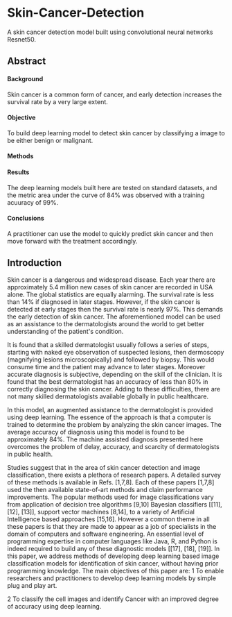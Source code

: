# Skin-Cancer-Detection
A skin cancer detection model built using convolutional neural networks Resnet50. 

## Abstract
#### Background
Skin cancer is a common form of cancer, and early detection increases the survival rate by a very large extent.

#### Objective
To build deep learning model to detect skin cancer by classifying a image to be either benign or malignant.

#### Methods


#### Results
The deep learning models built here are tested on standard datasets, and the metric area under the curve of 84% was observed with a training acuuracy of 99%.

#### Conclusions
A practitioner can use the model to quickly predict skin cancer and then move forward with the treatment accordingly.

## Introduction
Skin cancer is a dangerous and widespread disease. Each year there are approximately 5.4 million new cases of skin cancer are recorded in USA alone. The global statistics are equally alarming. The survival rate is less than 14% if diagnosed in later stages. However, if the skin cancer is detected at early stages then the survival rate is nearly 97%. This demands the early detection of skin cancer. The aforementioned model can be used as an assistance to the dermatologists around the world to get better understanding of the patient's condition.

It is found that a skilled dermatologist usually follows a series of steps, starting with naked eye observation of suspected lesions, then dermoscopy (magnifying lesions microscopically) and followed by biopsy. This would consume time and the patient may advance to later stages. Moreover accurate diagnosis is subjective, depending on the skill of the clinician. It is found that the best dermatologist has an accuracy of less than 80% in correctly diagnosing the skin cancer. Adding to these difficulties, there are not many skilled dermatologists available globally in public healthcare.

In this model, an augmented assistance to the dermatologist is provided using deep learning. The essence of the approach is that a computer is trained to determine the problem by analyzing the skin cancer images. The average accuracy of diagnosis using this model is found to be approximately 84%. The machine assisted diagnosis presented here overcomes the problem of delay, accuracy, and scarcity of dermatologists in public health.

Studies suggest that in the area of skin cancer detection and image classification, there exists a plethora of research papers. A detailed survey of these methods is available in Refs. [1,7,8]. Each of these papers [1,7,8] used the then available state-of-art methods and claim performance improvements. The popular methods used for image classifications vary from application of decision tree algorithms [9,10] Bayesian classifiers [[11], [12], [13]], support vector machines [8,14], to a variety of Artificial Intelligence based approaches [15,16]. However a common theme in all these papers is that they are made to appear as a job of specialists in the domain of computers and software engineering. An essential level of programming expertise in computer languages like Java, R, and Python is indeed required to build any of these diagnostic models [[17], [18], [19]]. In this paper, we address methods of developing deep learning based image classification models for identification of skin cancer, without having prior programming knowledge. The main objectives of this paper are:
1
To enable researchers and practitioners to develop deep learning models by simple plug and play art.

2
To classify the cell images and identify Cancer with an improved degree of accuracy using deep learning.
